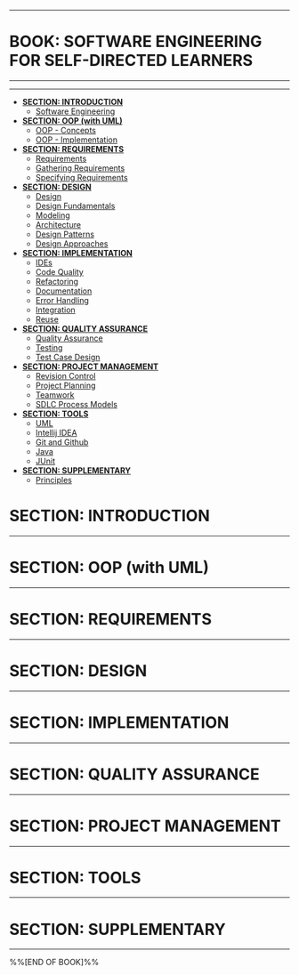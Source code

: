 <link rel="stylesheet" href="{{baseUrl}}/css/textbook.css">

<div class="website-content">

<div id="main">

<hr>

# BOOK: SOFTWARE ENGINEERING FOR SELF-DIRECTED LEARNERS

<hr>
<hr>


* [**SECTION: INTRODUCTION**](#section-introduction)
  * [Software Engineering](#software-engineering)
* [**SECTION: OOP (with UML)**](#section-oop-with-uml) 
  * [OOP - Concepts](#oop-concepts)
  * [OOP - Implementation](#oop-implementation)
* [**SECTION: REQUIREMENTS**](#section-requirements) 
  * [Requirements](#requirements)
  * [Gathering Requirements](#gathering-requirements)
  * [Specifying Requirements](#specifying-requirements)
* [**SECTION: DESIGN**](#section-design) 
  * [Design](#design)
  * [Design Fundamentals](#design-fundamentals)
  * [Modeling](#modeling)
  * [Architecture](#software-architecture)
  * [Design Patterns](#software-design-patterns)
  * [Design Approaches](#design-approaches)
* [**SECTION: IMPLEMENTATION**](#section-implementation) 
  * [IDEs](#ides)
  * [Code Quality](#code-quality)
  * [Refactoring](#refactoring)
  * [Documentation](#documentation)
  * [Error Handling](#error-handling)
  * [Integration](#integration)
  * [Reuse](#reuse)
* [**SECTION: QUALITY ASSURANCE**](#section-quality-assurance) 
  * [Quality Assurance](#quality-assurance)
  * [Testing](#testing)
  * [Test Case Design](#test-case-design)
* [**SECTION: PROJECT MANAGEMENT**](#section-project-management) 
  * [Revision Control](#revision-control)
  * [Project Planning](#project-planning)
  * [Teamwork](#teamwork)
  * [SDLC Process Models](#sdlc-process-models)
* [**SECTION: TOOLS**](#section-tools) 
  * [UML](#uml)
  * [Intellij IDEA](#intellij-idea)
  * [Git and Github](#git-and-github)
  * [Java](#java)
  * [JUnit](#junit)
* [**SECTION: SUPPLEMENTARY**](#section-supplementary) 
  * [Principles](#principles)

# SECTION: INTRODUCTION

<include src="../softwareEngineering/print.md#main" />

<hr>

# SECTION: OOP (with UML)

<include src="../oopDesign/print.md#main" />
<include src="../oopImplementation/print.md#main" />

<hr>

# SECTION: REQUIREMENTS

<include src="../requirements/print.md#main" />
<include src="../gatheringRequirements/print.md#main" />
<include src="../specifyingRequirements/print.md#main" />

<hr>

# SECTION: DESIGN

<include src="../design/print.md#main" />
<include src="../designFundamentals/print.md#main" />
<include src="../modeling/print.md#main" />
<include src="../architecture/print.md#main" />
<include src="../designPatterns/print.md#main" />
<include src="../designApproaches/print.md#main" />

<hr>

# SECTION: IMPLEMENTATION

<include src="../ides/print.md#main" />
<include src="../codeQuality/print.md#main" />
<include src="../refactoring/print.md#main" />
<include src="../documentation/print.md#main" />
<include src="../errorHandling/print.md#main" />
<include src="../integration/print.md#main" />
<include src="../reuse/print.md#main" />

<hr>

# SECTION: QUALITY ASSURANCE

<include src="../qualityAssurance/print.md#main" />
<include src="../testing/print.md#main" />
<include src="../testCaseDesign/print.md#main" />

<hr>

# SECTION: PROJECT MANAGEMENT

<include src="../revisionControl/print.md#main" />
<include src="../projectPlanning/print.md#main" />
<include src="../teamwork/print.md#main" />
<include src="../processModels/print.md#main" />

<hr>

# SECTION: TOOLS

<include src="../uml/print.md#main" />
<include src="../intellij/print.md#main" />
<include src="../gitAndGithub/print.md#main" />
<include src="../javaTools/print.md#main" />
<include src="../junit/print.md#main" />

<hr>

# SECTION: SUPPLEMENTARY

<include src="../principles/print.md#main" />

<!-- TODO: add review -->

<hr>

%%[END OF BOOK]%%

</div>

</div>
